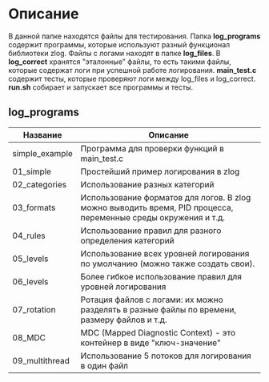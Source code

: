 # Описание
В данной папке находятся файлы для тестирования. Папка **log_programs** содержит программы, которые используют разный функционал библиотеки zlog. Файлы с логами находят в папке **log_files**. В **log_correct** хранятся "эталонные" файлы, то есть такими файлы, которые содержат логи при успешной работе логирования. **main_test.c** содержит тесты, которые проверяют логи между log_files и log_correct. **run.sh** собирает и запускает все программы и тесты. 

## log_programs
Название | Описание | 
--- | --- |
simple_example | Программа для проверки функций в main_test.c |
01_simple | Простейший пример логирования в zlog |
02_categories | Использование разных категорий |
03_formats | Использование форматов для логов. В zlog можно выводить время, PID процесса, переменные среды окружения и т.д. |
04_rules | Использование правил для разного определения категорий |
05_levels | Использование всех уровней логирования по умолчанию (можно также создать свои). |
06_levels | Более гибкое использование правил для уровней логирования |
07_rotation | Ротация файлов с логами: их можно разделять в разные файлы по времени, размеру файлов и т.д. |
08_MDC | MDC (Mapped Diagnostic Context) - это контейнер в виде "ключ-значение"
09_multithread | Использование 5 потоков для логирования в один файл

